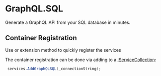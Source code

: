 # GraphQL.SQL
Generate a GraphQL API from your SQL database in minutes.

## Container Registration

Use or extension method to quickly register the services

The container registration can be done via adding to a [IServiceCollection](https://docs.microsoft.com/en-us/dotnet/api/microsoft.extensions.dependencyinjection.iservicecollection):

<!-- snippet: RegisterInContainer -->
<a id='snippet-registerincontainer'></a>
```cs
 services.AddGraphQLSQL(_connectionString);
```
